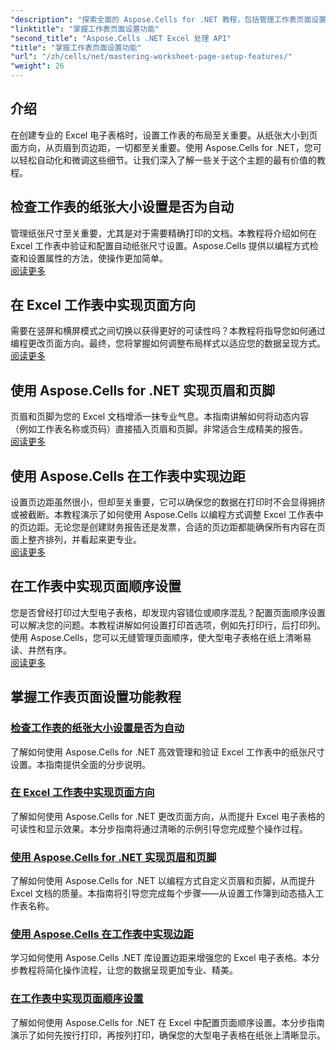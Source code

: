 ```yaml
---
"description": "探索全面的 Aspose.Cells for .NET 教程，包括管理工作表页面设置功能（如纸张大小、方向、页眉、边距等）。"
"linktitle": "掌握工作表页面设置功能"
"second_title": "Aspose.Cells .NET Excel 处理 API"
"title": "掌握工作表页面设置功能"
"url": "/zh/cells/net/mastering-worksheet-page-setup-features/"
"weight": 26
---
```


## 介绍

在创建专业的 Excel 电子表格时，设置工作表的布局至关重要。从纸张大小到页面方向，从页眉到页边距，一切都至关重要。使用 Aspose.Cells for .NET，您可以轻松自动化和微调这些细节。让我们深入了解一些关于这个主题的最有价值的教程。

## 检查工作表的纸张大小设置是否为自动  
管理纸张尺寸至关重要，尤其是对于需要精确打印的文档。本教程将介绍如何在 Excel 工作表中验证和配置自动纸张尺寸设置。Aspose.Cells 提供以编程方式检查和设置属性的方法，使操作更加简单。  
[阅读更多](./check-if-paper-size-settings/)

## 在 Excel 工作表中实现页面方向  
需要在竖屏和横屏模式之间切换以获得更好的可读性吗？本教程将指导您如何通过编程更改页面方向。最终，您将掌握如何调整布局样式以适应您的数据呈现方式。  
[阅读更多](./implement-page-orientation-in-excel-worksheet/)

## 使用 Aspose.Cells for .NET 实现页眉和页脚  
页眉和页脚为您的 Excel 文档增添一抹专业气息。本指南讲解如何将动态内容（例如工作表名称或页码）直接插入页眉和页脚。非常适合生成精美的报告。  
[阅读更多](./implement-header-footer/)

## 使用 Aspose.Cells 在工作表中实现边距  

设置页边距虽然很小，但却至关重要，它可以确保您的数据在打印时不会显得拥挤或被截断。本教程演示了如何使用 Aspose.Cells 以编程方式调整 Excel 工作表中的页边距。无论您是创建财务报告还是发票，合适的页边距都能确保所有内容在页面上整齐排列，并看起来更专业。  
[阅读更多](./implement-margins-in-worksheet/)

## 在工作表中实现页面顺序设置  

您是否曾经打印过大型电子表格，却发现内容错位或顺序混乱？配置页面顺序设置可以解决您的问题。本教程讲解如何设置打印首选项，例如先打印行，后打印列。使用 Aspose.Cells，您可以无缝管理页面顺序，使大型电子表格在纸上清晰易读、井然有序。  
[阅读更多](./implement-page-order-settings/)


## 掌握工作表页面设置功能教程
### [检查工作表的纸张大小设置是否为自动](./check-if-paper-size-settings/)
了解如何使用 Aspose.Cells for .NET 高效管理和验证 Excel 工作表中的纸张尺寸设置。本指南提供全面的分步说明。
### [在 Excel 工作表中实现页面方向](./implement-page-orientation-in-excel-worksheet/)
了解如何使用 Aspose.Cells for .NET 更改页面方向，从而提升 Excel 电子表格的可读性和显示效果。本分步指南将通过清晰的示例引导您完成整个操作过程。
### [使用 Aspose.Cells for .NET 实现页眉和页脚](./implement-header-footer/)
了解如何使用 Aspose.Cells for .NET 以编程方式自定义页眉和页脚，从而提升 Excel 文档的质量。本指南将引导您完成每个步骤——从设置工作簿到动态插入工作表名称。
### [使用 Aspose.Cells 在工作表中实现边距](./implement-margins-in-worksheet/)
学习如何使用 Aspose.Cells .NET 库设置边距来增强您的 Excel 电子表格。本分步教程将简化操作流程，让您的数据呈现更加专业、精美。
### [在工作表中实现页面顺序设置](./implement-page-order-settings/)
了解如何使用 Aspose.Cells for .NET 在 Excel 中配置页面顺序设置。本分步指南演示了如何先按行打印，再按列打印，确保您的大型电子表格在纸张上清晰显示。